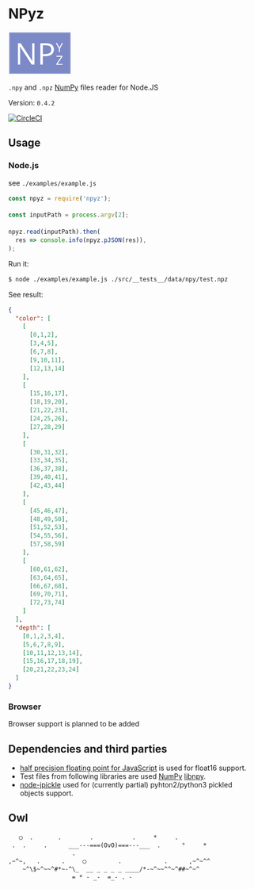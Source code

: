 # NPyz

![NPyz](https://raw.githubusercontent.com/mrjj/npyz/HEAD/doc/npyz_logo.png)

`.npy` and `.npz` [NumPy](https://numpy.org) files reader for Node.JS

Version: `0.4.2`

[![CircleCI](https://circleci.com/gh/mrjj/npyz.svg?style=svg)](https://circleci.com/gh/mrjj/npyz)

## Usage

### Node.js
see `./examples/example.js`

```javascript
const npyz = require('npyz');

const inputPath = process.argv[2];

npyz.read(inputPath).then(
  res => console.info(npyz.pJSON(res)),
);
```

Run it:

```bash
$ node ./examples/example.js ./src/__tests__/data/npy/test.npz 
```

See result:
```json
{
  "color": [
    [
      [0,1,2],
      [3,4,5],
      [6,7,8],
      [9,10,11],
      [12,13,14]
    ],
    [
      [15,16,17],
      [18,19,20],
      [21,22,23],
      [24,25,26],
      [27,28,29]
    ],
    [
      [30,31,32],
      [33,34,35],
      [36,37,38],
      [39,40,41],
      [42,43,44]
    ],
    [
      [45,46,47],
      [48,49,50],
      [51,52,53],
      [54,55,56],
      [57,58,59]
    ],
    [
      [60,61,62],
      [63,64,65],
      [66,67,68],
      [69,70,71],
      [72,73,74]
    ]
  ],
  "depth": [
    [0,1,2,3,4],
    [5,6,7,8,9],
    [10,11,12,13,14],
    [15,16,17,18,19],
    [20,21,22,23,24]
  ]
}
```

### Browser

Browser support is planned to be added

## Dependencies and third parties

* [half precision floating point for JavaScript](https://github.com/petamoriken/float16) is used for float16 support.
* Test files from following libraries are used [NumPy](https://github.com/numpy/numpy/blob/master/numpy/core/tests/test_dtype.py) [libnpy](https://github.com/matajoh/libnpy/tree/master/assets/test).
* [node-jpickle](https://github.com/jlaine/node-jpickle) used for (currently partial) pyhton2/python3 pickled objects support.

## Owl

```
   ◯  .       .        .           .     *     .
 .  .     .      ___---===(OvO)===---___  .      °     *
                  .              
,~^~,   .      .     ◯         .            .      ,~^~^^                
    ~^\$~^~~^#*~-^\_  __ _ _ _ _ ____/*-~^~~^^~^##~^~^
                  = * - _-  =_- . - 
```

[10]: https://wiki.openstack.org/wiki/Fuel
[20]: https://www.urbandictionary.com/define.php?term=docker 

